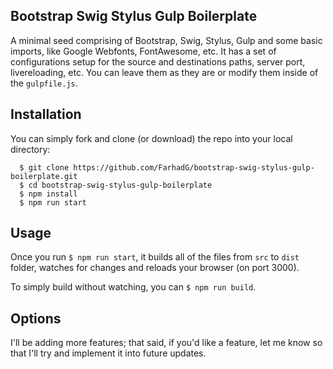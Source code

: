 ## Bootstrap Swig Stylus Gulp Boilerplate

A minimal seed comprising of Bootstrap, Swig, Stylus, Gulp and some basic imports, like Google Webfonts, FontAwesome, etc. It has a set of configurations setup for the source and destinations paths, server port, livereloading, etc. You can leave them as they are or modify them inside of the `gulpfile.js`.

## Installation

You can simply fork and clone (or download) the repo into your local directory:

```
  $ git clone https://github.com/FarhadG/bootstrap-swig-stylus-gulp-boilerplate.git
  $ cd bootstrap-swig-stylus-gulp-boilerplate
  $ npm install
  $ npm run start
```

## Usage

Once you run `$ npm run start`, it builds all of the files from `src` to `dist` folder, watches for changes and reloads your browser (on port 3000).

To simply build without watching, you can `$ npm run build`.

## Options

I'll be adding more features; that said, if you'd like a feature, let me know so that I'll try and implement it into future updates.
